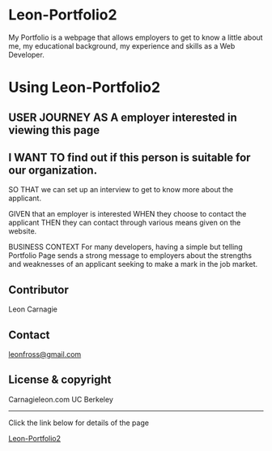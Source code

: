 # Leon-Portfolio2

My Portfolio is a webpage that allows employers to get to know a little about me, my educational background, my experience and skills as a Web Developer.

# Using Leon-Portfolio2

USER JOURNEY 
AS A employer interested in viewing this page
---
I WANT TO find out if this person is suitable for our organization.
---
SO THAT we can set up an interview to get to know more about the applicant.


GIVEN that an employer is interested
WHEN they choose to contact the applicant 
THEN they can contact through various means given on the website.


BUSINESS CONTEXT For many developers, having a simple but telling Portfolio Page sends a strong message to employers about the strengths and weaknesses of an applicant seeking to make a mark in the job market.   

## Contributor

Leon Carnagie 


## Contact

<leonfross@gmail.com>


## License & copyright

Carnagieleon.com UC Berkeley

---

Click the link below for details of the page

[Leon-Portfolio2](https://leon0917.github.io/Leon-Portfolio2/)
